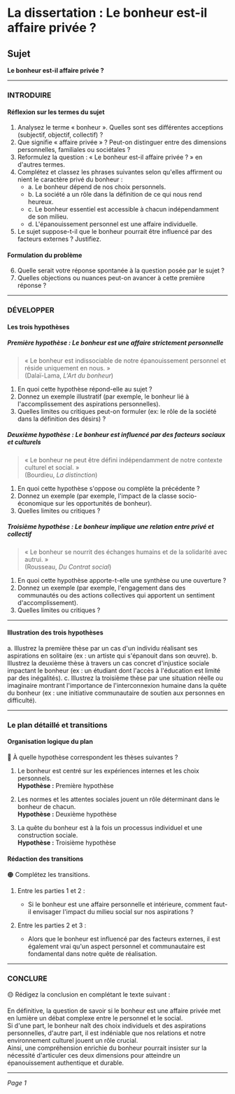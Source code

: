 # La dissertation : Le bonheur est-il affaire privée ?

## Sujet
**Le bonheur est-il affaire privée ?**

---

### INTRODUIRE

#### Réflexion sur les termes du sujet

1. Analysez le terme « bonheur ». Quelles sont ses différentes acceptions (subjectif, objectif, collectif) ?
2. Que signifie « affaire privée » ? Peut-on distinguer entre des dimensions personnelles, familiales ou sociétales ?
3. Reformulez la question : « Le bonheur est-il affaire privée ? » en d'autres termes.
4. Complétez et classez les phrases suivantes selon qu'elles affirment ou nient le caractère privé du bonheur :
   - a. Le bonheur dépend de nos choix personnels.
   - b. La société a un rôle dans la définition de ce qui nous rend heureux.
   - c. Le bonheur essentiel est accessible à chacun indépendamment de son milieu.
   - d. L'épanouissement personnel est une affaire individuelle.
5. Le sujet suppose-t-il que le bonheur pourrait être influencé par des facteurs externes ? Justifiez.

#### Formulation du problème

6. Quelle serait votre réponse spontanée à la question posée par le sujet ?
7. Quelles objections ou nuances peut-on avancer à cette première réponse ?

---

### DÉVELOPPER

#### Les trois hypothèses

##### Première hypothèse : Le bonheur est une affaire strictement personnelle

> « Le bonheur est indissociable de notre épanouissement personnel et réside uniquement en nous. »  
> (Dalaï-Lama, *L'Art du bonheur*)

1. En quoi cette hypothèse répond-elle au sujet ?
2. Donnez un exemple illustratif (par exemple, le bonheur lié à l'accomplissement des aspirations personnelles).
3. Quelles limites ou critiques peut-on formuler (ex: le rôle de la société dans la définition des désirs) ?

##### Deuxième hypothèse : Le bonheur est influencé par des facteurs sociaux et culturels

> « Le bonheur ne peut être défini indépendamment de notre contexte culturel et social. »  
> (Bourdieu, *La distinction*)

1. En quoi cette hypothèse s'oppose ou complète la précédente ?
2. Donnez un exemple (par exemple, l'impact de la classe socio-économique sur les opportunités de bonheur).
3. Quelles limites ou critiques ?

##### Troisième hypothèse : Le bonheur implique une relation entre privé et collectif

> « Le bonheur se nourrit des échanges humains et de la solidarité avec autrui. »  
> (Rousseau, *Du Contrat social*)

1. En quoi cette hypothèse apporte-t-elle une synthèse ou une ouverture ?
2. Donnez un exemple (par exemple, l'engagement dans des communautés ou des actions collectives qui apportent un sentiment d'accomplissement).
3. Quelles limites ou critiques ?

---

#### Illustration des trois hypothèses

a. Illustrez la première thèse par un cas d'un individu réalisant ses aspirations en solitaire (ex : un artiste qui s'épanouit dans son œuvre).
b. Illustrez la deuxième thèse à travers un cas concret d'injustice sociale impactant le bonheur (ex : un étudiant dont l'accès à l'éducation est limité par des inégalités).
c. Illustrez la troisième thèse par une situation réelle ou imaginaire montrant l'importance de l'interconnexion humaine dans la quête du bonheur (ex : une initiative communautaire de soutien aux personnes en difficulté).

---

### Le plan détaillé et transitions

#### Organisation logique du plan

🔴 À quelle hypothèse correspondent les thèses suivantes ?

1. Le bonheur est centré sur les expériences internes et les choix personnels.  
   **Hypothèse :** Première hypothèse

2. Les normes et les attentes sociales jouent un rôle déterminant dans le bonheur de chacun.  
   **Hypothèse :** Deuxième hypothèse

3. La quête du bonheur est à la fois un processus individuel et une construction sociale.  
   **Hypothèse :** Troisième hypothèse

#### Rédaction des transitions

🟠 Complétez les transitions.

1. Entre les parties 1 et 2 :  
   - Si le bonheur est une affaire personnelle et intérieure, comment faut-il envisager l'impact du milieu social sur nos aspirations ?
   
2. Entre les parties 2 et 3 :  
   - Alors que le bonheur est influencé par des facteurs externes, il est également vrai qu'un aspect personnel et communautaire est fondamental dans notre quête de réalisation.

---

### CONCLURE

🟡 Rédigez la conclusion en complétant le texte suivant :

En définitive, la question de savoir si le bonheur est une affaire privée met en lumière un débat complexe entre le personnel et le social.  
Si d'une part, le bonheur naît des choix individuels et des aspirations personnelles, d'autre part, il est indéniable que nos relations et notre environnement culturel jouent un rôle crucial.  
Ainsi, une compréhension enrichie du bonheur pourrait insister sur la nécessité d'articuler ces deux dimensions pour atteindre un épanouissement authentique et durable.

--- 

*Page 1*